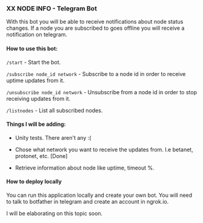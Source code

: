 ### XX NODE INFO - Telegram Bot

With this bot you will be able to receive notifications about node status changes.
If a node you are subscribed to goes offline you will receive a notification on telegram.

#### How to use this bot:

`/start` - Start the bot.

`/subscribe node_id network` - Subscribe to a node id in order to receive uptime updates from it.

`/unsubscribe node_id network` - Unsubscribe from a node id in order to stop receiving updates from it.

`/listnodes` - List all subscribed nodes.


#### Things I will be adding:

- Unity tests. There aren't any :(

- Chose what network you want to receive the updates from. I.e betanet, protonet, etc. [Done]

- Retrieve information about node like uptime, timeout %.

#### How to deploy locally

You can run this application locally and create your own bot. You will need to talk to botfather in telegram and create an account in ngrok.io.

I will be elaborating on this topic soon.
